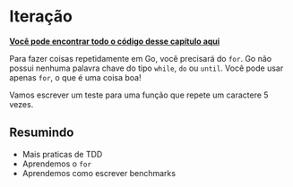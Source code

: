 # Iteração

**[Você pode encontrar todo o código desse capítulo aqui](https://github.com/pmarcelojr/learn-go-with-test/tree/main/primeiros-passos/iteracao)**

Para fazer coisas repetidamente em Go, você precisará do `for`. Go não possui nenhuma palavra chave do tipo `while`, `do` ou `until`. Você pode usar apenas `for`, o que é uma coisa boa!

Vamos escrever um teste para uma função que repete um caractere 5 vezes.

## Resumindo

-   Mais praticas de TDD
-   Aprendemos o `for`
-   Aprendemos como escrever benchmarks